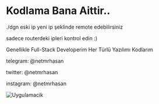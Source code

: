 # Kodlama Bana Aittir..
<p> ./dgn eski ip yeni ip şeklinde remote edebilirsiniz
<p> sadece routerdeki ipleri kontrol edin :)
<p> Genellikle Full-Stack Developerim Her Türlü Yazılımı Kodlarım

<p> telegram: @netmrhasan
<p> twitter: @netmrhasan
<p> instagram: @netmrhasan

![Uygulamacik](https://resmim.net/f/CwJxo5.png?nocache)
